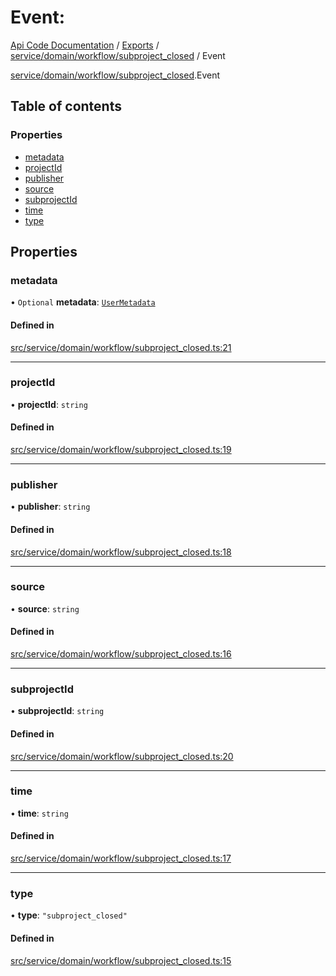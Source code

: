 # Event: 
 
[Api Code Documentation](../README.md) / [Exports](../modules.md) / [service/domain/workflow/subproject\_closed](../modules/service_domain_workflow_subproject_closed.md) / Event

[service/domain/workflow/subproject\_closed](../modules/service_domain_workflow_subproject_closed.md).Event

## Table of contents

### Properties

- [metadata](service_domain_workflow_subproject_closed.Event.md#metadata)
- [projectId](service_domain_workflow_subproject_closed.Event.md#projectid)
- [publisher](service_domain_workflow_subproject_closed.Event.md#publisher)
- [source](service_domain_workflow_subproject_closed.Event.md#source)
- [subprojectId](service_domain_workflow_subproject_closed.Event.md#subprojectid)
- [time](service_domain_workflow_subproject_closed.Event.md#time)
- [type](service_domain_workflow_subproject_closed.Event.md#type)

## Properties

### metadata

• `Optional` **metadata**: [`UserMetadata`](../modules/service_domain_metadata.md#usermetadata)

#### Defined in

[src/service/domain/workflow/subproject_closed.ts:21](https://github.com/openkfw/TruBudget/blob/e3c318d/api/src/service/domain/workflow/subproject_closed.ts#L21)

___

### projectId

• **projectId**: `string`

#### Defined in

[src/service/domain/workflow/subproject_closed.ts:19](https://github.com/openkfw/TruBudget/blob/e3c318d/api/src/service/domain/workflow/subproject_closed.ts#L19)

___

### publisher

• **publisher**: `string`

#### Defined in

[src/service/domain/workflow/subproject_closed.ts:18](https://github.com/openkfw/TruBudget/blob/e3c318d/api/src/service/domain/workflow/subproject_closed.ts#L18)

___

### source

• **source**: `string`

#### Defined in

[src/service/domain/workflow/subproject_closed.ts:16](https://github.com/openkfw/TruBudget/blob/e3c318d/api/src/service/domain/workflow/subproject_closed.ts#L16)

___

### subprojectId

• **subprojectId**: `string`

#### Defined in

[src/service/domain/workflow/subproject_closed.ts:20](https://github.com/openkfw/TruBudget/blob/e3c318d/api/src/service/domain/workflow/subproject_closed.ts#L20)

___

### time

• **time**: `string`

#### Defined in

[src/service/domain/workflow/subproject_closed.ts:17](https://github.com/openkfw/TruBudget/blob/e3c318d/api/src/service/domain/workflow/subproject_closed.ts#L17)

___

### type

• **type**: ``"subproject_closed"``

#### Defined in

[src/service/domain/workflow/subproject_closed.ts:15](https://github.com/openkfw/TruBudget/blob/e3c318d/api/src/service/domain/workflow/subproject_closed.ts#L15)
